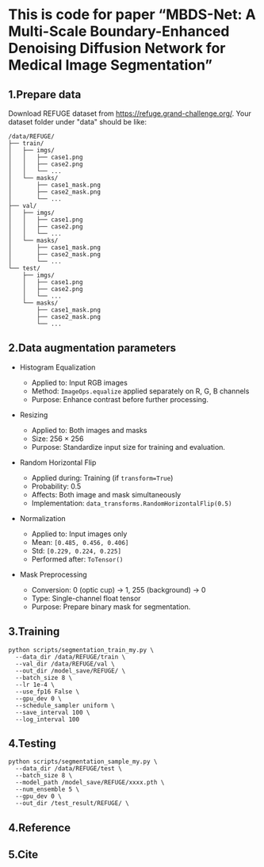 This is code for paper “MBDS-Net: A Multi-Scale Boundary-Enhanced Denoising Diffusion Network for Medical Image Segmentation”
=====
1.Prepare data
-----
Download REFUGE dataset from https://refuge.grand-challenge.org/. Your dataset folder under "data" should be like:<br>
```
/data/REFUGE/
├── train/
│   ├── imgs/
│   │   ├── case1.png
│   │   ├── case2.png
│   │   └── ...
│   └── masks/
│       ├── case1_mask.png
│       ├── case2_mask.png
│       └── ...
├── val/
│   ├── imgs/
│   │   ├── case1.png
│   │   ├── case2.png
│   │   └── ...
│   └── masks/
│       ├── case1_mask.png
│       ├── case2_mask.png
│       └── ...
└── test/
    ├── imgs/
    │   ├── case1.png
    │   ├── case2.png
    │   └── ...
    └── masks/
        ├── case1_mask.png
        ├── case2_mask.png
        └── ...
```
2.Data augmentation parameters
-----
- Histogram Equalization  
  - Applied to: Input RGB images  
  - Method: `ImageOps.equalize` applied separately on R, G, B channels  
  - Purpose: Enhance contrast before further processing.

- Resizing  
  - Applied to: Both images and masks  
  - Size: 256 × 256  
  - Purpose: Standardize input size for training and evaluation.

- Random Horizontal Flip  
  - Applied during: Training (if `transform=True`)  
  - Probability: 0.5  
  - Affects: Both image and mask simultaneously  
  - Implementation: `data_transforms.RandomHorizontalFlip(0.5)`

- Normalization  
  - Applied to: Input images only  
  - Mean: `[0.485, 0.456, 0.406]`  
  - Std: `[0.229, 0.224, 0.225]`  
  - Performed after: `ToTensor()`

- Mask Preprocessing  
  - Conversion: 0 (optic cup) → 1, 255 (background) → 0  
  - Type: Single-channel float tensor  
  - Purpose: Prepare binary mask for segmentation.

3.Training
-----
```
python scripts/segmentation_train_my.py \
  --data_dir /data/REFUGE/train \
  --val_dir /data/REFUGE/val \
  --out_dir /model_save/REFUGE/ \
  --batch_size 8 \
  --lr 1e-4 \
  --use_fp16 False \
  --gpu_dev 0 \
  --schedule_sampler uniform \
  --save_interval 100 \
  --log_interval 100
```
4.Testing
-----
```
python scripts/segmentation_sample_my.py \
  --data_dir /data/REFUGE/test \
  --batch_size 8 \
  --model_path /model_save/REFUGE/xxxx.pth \
  --num_ensemble 5 \
  --gpu_dev 0 \
  --out_dir /test_result/REFUGE/ \
```
4.Reference
-----
5.Cite
-----
